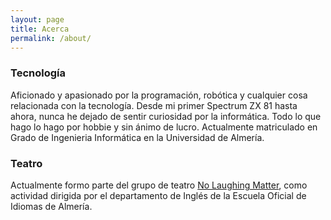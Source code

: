 ```yaml
---
layout: page
title: Acerca
permalink: /about/
---
```

<h3>Tecnología</h3>
Aficionado y apasionado por la programación, robótica y cualquier cosa relacionada con la tecnología. Desde mi primer Spectrum ZX 81 hasta ahora, nunca he dejado de sentir curiosidad por la informática. Todo lo que hago lo hago por hobbie y sin ánimo de lucro. Actualmente matriculado en Grado de Ingenieria Informática en la Universidad de Almería. 
<br>


<h3>Teatro</h3>

Actualmente formo parte del grupo de teatro <a href="https://www.facebook.com/NLMTheatreCompany">No Laughing Matter</a>, como actividad dirigida por el departamento de Inglés de la Escuela Oficial de Idiomas de Almería. 

